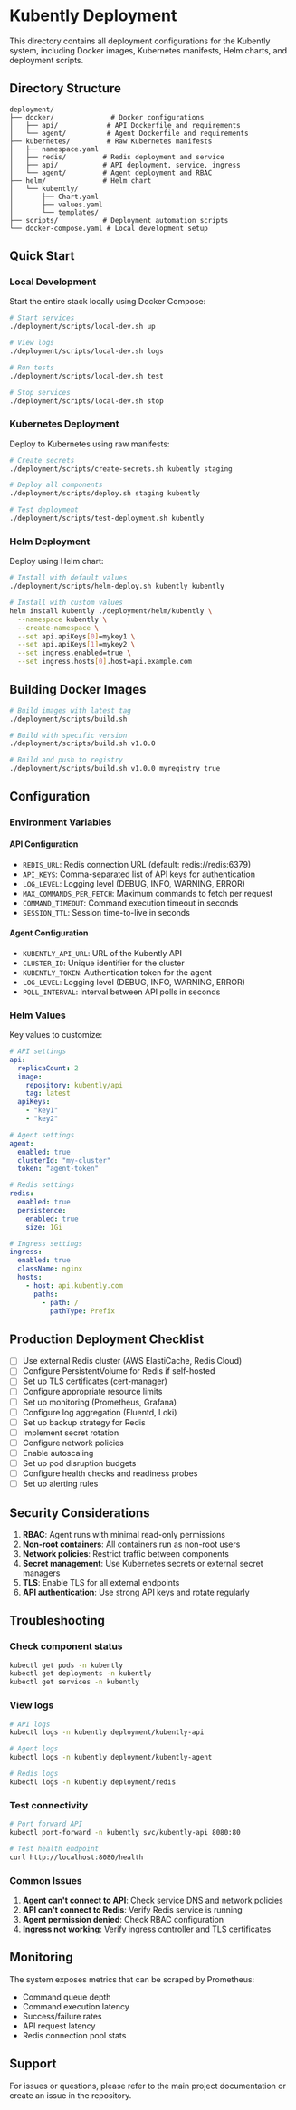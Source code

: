 # Kubently Deployment

This directory contains all deployment configurations for the Kubently system, including Docker images, Kubernetes manifests, Helm charts, and deployment scripts.

## Directory Structure

```
deployment/
├── docker/              # Docker configurations
│   ├── api/            # API Dockerfile and requirements
│   └── agent/          # Agent Dockerfile and requirements
├── kubernetes/         # Raw Kubernetes manifests
│   ├── namespace.yaml
│   ├── redis/         # Redis deployment and service
│   ├── api/           # API deployment, service, ingress
│   └── agent/         # Agent deployment and RBAC
├── helm/              # Helm chart
│   └── kubently/
│       ├── Chart.yaml
│       ├── values.yaml
│       └── templates/
├── scripts/           # Deployment automation scripts
└── docker-compose.yaml # Local development setup
```

## Quick Start

### Local Development

Start the entire stack locally using Docker Compose:

```bash
# Start services
./deployment/scripts/local-dev.sh up

# View logs
./deployment/scripts/local-dev.sh logs

# Run tests
./deployment/scripts/local-dev.sh test

# Stop services
./deployment/scripts/local-dev.sh stop
```

### Kubernetes Deployment

Deploy to Kubernetes using raw manifests:

```bash
# Create secrets
./deployment/scripts/create-secrets.sh kubently staging

# Deploy all components
./deployment/scripts/deploy.sh staging kubently

# Test deployment
./deployment/scripts/test-deployment.sh kubently
```

### Helm Deployment

Deploy using Helm chart:

```bash
# Install with default values
./deployment/scripts/helm-deploy.sh kubently kubently

# Install with custom values
helm install kubently ./deployment/helm/kubently \
  --namespace kubently \
  --create-namespace \
  --set api.apiKeys[0]=mykey1 \
  --set api.apiKeys[1]=mykey2 \
  --set ingress.enabled=true \
  --set ingress.hosts[0].host=api.example.com
```

## Building Docker Images

```bash
# Build images with latest tag
./deployment/scripts/build.sh

# Build with specific version
./deployment/scripts/build.sh v1.0.0

# Build and push to registry
./deployment/scripts/build.sh v1.0.0 myregistry true
```

## Configuration

### Environment Variables

#### API Configuration

- `REDIS_URL`: Redis connection URL (default: redis://redis:6379)
- `API_KEYS`: Comma-separated list of API keys for authentication
- `LOG_LEVEL`: Logging level (DEBUG, INFO, WARNING, ERROR)
- `MAX_COMMANDS_PER_FETCH`: Maximum commands to fetch per request
- `COMMAND_TIMEOUT`: Command execution timeout in seconds
- `SESSION_TTL`: Session time-to-live in seconds

#### Agent Configuration

- `KUBENTLY_API_URL`: URL of the Kubently API
- `CLUSTER_ID`: Unique identifier for the cluster
- `KUBENTLY_TOKEN`: Authentication token for the agent
- `LOG_LEVEL`: Logging level (DEBUG, INFO, WARNING, ERROR)
- `POLL_INTERVAL`: Interval between API polls in seconds

### Helm Values

Key values to customize:

```yaml
# API settings
api:
  replicaCount: 2
  image:
    repository: kubently/api
    tag: latest
  apiKeys:
    - "key1"
    - "key2"

# Agent settings
agent:
  enabled: true
  clusterId: "my-cluster"
  token: "agent-token"

# Redis settings
redis:
  enabled: true
  persistence:
    enabled: true
    size: 1Gi

# Ingress settings
ingress:
  enabled: true
  className: nginx
  hosts:
    - host: api.kubently.com
      paths:
        - path: /
          pathType: Prefix
```

## Production Deployment Checklist

- [ ] Use external Redis cluster (AWS ElastiCache, Redis Cloud)
- [ ] Configure PersistentVolume for Redis if self-hosted
- [ ] Set up TLS certificates (cert-manager)
- [ ] Configure appropriate resource limits
- [ ] Set up monitoring (Prometheus, Grafana)
- [ ] Configure log aggregation (Fluentd, Loki)
- [ ] Set up backup strategy for Redis
- [ ] Implement secret rotation
- [ ] Configure network policies
- [ ] Enable autoscaling
- [ ] Set up pod disruption budgets
- [ ] Configure health checks and readiness probes
- [ ] Set up alerting rules

## Security Considerations

1. **RBAC**: Agent runs with minimal read-only permissions
2. **Non-root containers**: All containers run as non-root users
3. **Network policies**: Restrict traffic between components
4. **Secret management**: Use Kubernetes secrets or external secret managers
5. **TLS**: Enable TLS for all external endpoints
6. **API authentication**: Use strong API keys and rotate regularly

## Troubleshooting

### Check component status

```bash
kubectl get pods -n kubently
kubectl get deployments -n kubently
kubectl get services -n kubently
```

### View logs

```bash
# API logs
kubectl logs -n kubently deployment/kubently-api

# Agent logs
kubectl logs -n kubently deployment/kubently-agent

# Redis logs
kubectl logs -n kubently deployment/redis
```

### Test connectivity

```bash
# Port forward API
kubectl port-forward -n kubently svc/kubently-api 8080:80

# Test health endpoint
curl http://localhost:8080/health
```

### Common Issues

1. **Agent can't connect to API**: Check service DNS and network policies
2. **API can't connect to Redis**: Verify Redis service is running
3. **Agent permission denied**: Check RBAC configuration
4. **Ingress not working**: Verify ingress controller and TLS certificates

## Monitoring

The system exposes metrics that can be scraped by Prometheus:

- Command queue depth
- Command execution latency
- Success/failure rates
- API request latency
- Redis connection pool stats

## Support

For issues or questions, please refer to the main project documentation or create an issue in the repository.
